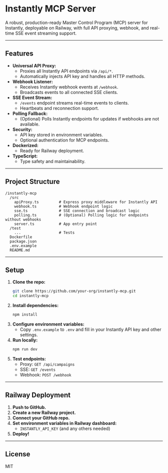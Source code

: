 # Instantly MCP Server

A robust, production-ready Master Control Program (MCP) server for Instantly, deployable on Railway, with full API proxying, webhook, and real-time SSE event streaming support.

---

## Features

- **Universal API Proxy:**
  - Proxies all Instantly API endpoints via `/api/*`.
  - Automatically injects API key and handles all HTTP methods.
- **Webhook Listener:**
  - Receives Instantly webhook events at `/webhook`.
  - Broadcasts events to all connected SSE clients.
- **SSE Event Stream:**
  - `/events` endpoint streams real-time events to clients.
  - Heartbeats and reconnection support.
- **Polling Fallback:**
  - (Optional) Polls Instantly endpoints for updates if webhooks are not available.
- **Security:**
  - API key stored in environment variables.
  - Optional authentication for MCP endpoints.
- **Dockerized:**
  - Ready for Railway deployment.
- **TypeScript:**
  - Type safety and maintainability.

---

## Project Structure

```
/instantly-mcp
  /src
    apiProxy.ts         # Express proxy middleware for Instantly API
    webhook.ts          # Webhook endpoint logic
    sse.ts              # SSE connection and broadcast logic
    polling.ts          # (Optional) Polling logic for endpoints without webhooks
    server.ts           # App entry point
  /test
    ...                 # Tests
  Dockerfile
  package.json
  .env.example
  README.md
```

---

## Setup

1. **Clone the repo:**
   ```sh
   git clone https://github.com/your-org/instantly-mcp.git
   cd instantly-mcp
   ```
2. **Install dependencies:**
   ```sh
   npm install
   ```
3. **Configure environment variables:**
   - Copy `.env.example` to `.env` and fill in your Instantly API key and other settings.
4. **Run locally:**
   ```sh
   npm run dev
   ```
5. **Test endpoints:**
   - Proxy: `GET /api/campaigns`
   - SSE: `GET /events`
   - Webhook: `POST /webhook`

---

## Railway Deployment

1. **Push to GitHub.**
2. **Create a new Railway project.**
3. **Connect your GitHub repo.**
4. **Set environment variables in Railway dashboard:**
   - `INSTANTLY_API_KEY` (and any others needed)
5. **Deploy!**

---

## License

MIT 